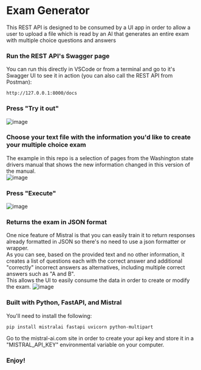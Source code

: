 # Exam Generator
This REST API is designed to be consumed by a UI app in order to allow a user to upload a file which is read by an AI that generates an entire exam with multiple choice questions and answers  
### Run the REST API's Swagger page 
You can run this directly in VSCode or from a terminal and go to it's Swagger UI to see it in action (you can also call the REST API from Postman):  
```
http://127.0.0.1:8000/docs
```
### Press "Try it out"  
![image](https://github.com/rcorvus/ExamGenerator/assets/5025458/2c8753bd-5bbc-4938-b776-368248880a9a)

### Choose your text file with the information you'd like to create your multiple choice exam  
The example in this repo is a selection of pages from the Washington state drivers manual that shows the new information changed in this version of the manual.  
![image](https://github.com/rcorvus/ExamGenerator/assets/5025458/9fbf198e-a2ab-4b31-96bc-2ed5cb0c5d16)

### Press "Execute"  
![image](https://github.com/rcorvus/ExamGenerator/assets/5025458/389ed2a3-9c35-424c-8c37-b0bafa333910)

### Returns the exam in JSON format  
One nice feature of Mistral is that you can easily train it to return responses already formatted in JSON so there's no need to use a json formatter or wrapper.  
As you can see, based on the provided text and no other information, it creates a list of questions each with the correct answer and additional "correctly" incorrect answers as alternatives, including multiple correct answers such as "A and B".  
This allows the UI to easily consume the data in order to create or modify the exam.
![image](https://github.com/rcorvus/ExamGenerator/assets/5025458/40e2a968-c565-484a-9a6a-ac7357697fd2)


### Built with Python, FastAPI, and Mistral  
You'll need to install the following:  
``` 
pip install mistralai fastapi uvicorn python-multipart  
```
Go to the mistral-ai.com site in order to create your api key and store it in a "MISTRAL_API_KEY" environmental variable on your computer.

### Enjoy!
